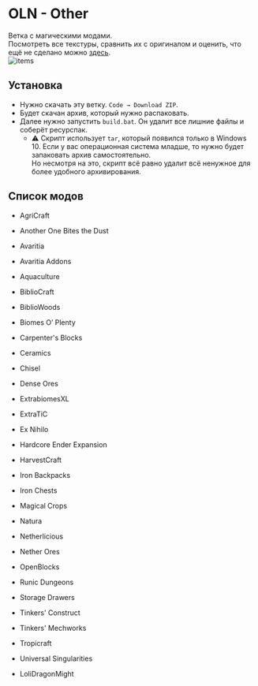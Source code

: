 # OLN - Other

Ветка с магическими модами.  
Посмотреть все текстуры, сравнить их с оригиналом и оценить, что ещё не сделано можно [здесь](https://o6i7ry.onrender.com/files/OLN).  
![items](https://user-images.githubusercontent.com/56697273/159742591-847121b6-ea09-4594-845a-6c1d09e3661b.png)

## Установка

+ Нужно скачать эту ветку. `Code → Download ZIP`.  
+ Будет скачан архив, который нужно распаковать.  
+ Далее нужно запустить `build.bat`. Он удалит все лишние файлы и соберёт ресурспак.
  + ⚠ Скрипт использует `tar`, который появился только в Windows 10. Если у вас операционная система младше, то нужно будет запаковать архив самостоятельно.  
  Но несмотря на это, скрипт всё равно удалит всё ненужное для более удобного архивирования.

## Список модов

+ AgriCraft
+ Another One Bites the Dust
+ Avaritia
+ Avaritia Аddons
+ Aquaculture
+ BiblioCraft
+ BiblioWoods
+ Biomes O’ Plenty
+ Carpenter's Blocks
+ Ceramics
+ Chisel
+ Dense Ores
+ ExtrabiomesXL
+ ExtraTiC
+ Ex Nihilo
+ Hardcore Ender Expansion
+ HarvestCraft
+ Iron Backpacks
+ Iron Chests
+ Magical Crops
+ Natura
+ Netherlicious
+ Nether Ores
+ OpenBlocks
+ Runic Dungeons
+ Storage Drawers
+ Tinkers' Construct
+ Tinkers' Mechworks
+ Tropicraft
+ Universal Singularities

+ LoliDragonMight
